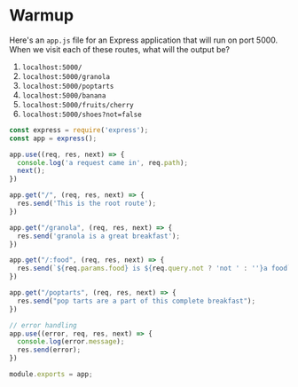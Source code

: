 # Warmup

Here's an `app.js` file for an Express application that will run on port 5000. When we visit each of these routes, what will the output be?

1. `localhost:5000/`
1. `localhost:5000/granola`
1. `localhost:5000/poptarts`
1. `localhost:5000/banana`
1. `localhost:5000/fruits/cherry`
1. `localhost:5000/shoes?not=false`

```js
const express = require('express');
const app = express();

app.use((req, res, next) => {
  console.log('a request came in', req.path);
  next();
})

app.get("/", (req, res, next) => {
  res.send('This is the root route');
})

app.get("/granola", (req, res, next) => {
  res.send('granola is a great breakfast');
})

app.get("/:food", (req, res, next) => {
  res.send(`${req.params.food} is ${req.query.not ? 'not ' : ''}a food`)
})

app.get("/poptarts", (req, res, next) => {
  res.send("pop tarts are a part of this complete breakfast");
})

// error handling
app.use((error, req, res, next) => {
  console.log(error.message);
  res.send(error);
})

module.exports = app;
```
